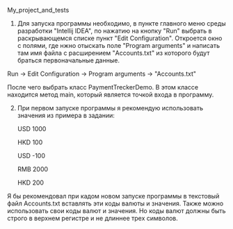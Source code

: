 My_project_and_tests

1. Для запуска программы необходимо, в пункте главного меню среды разработки "Intellij IDEA", по нажатию на кнопку "Run" выбрать в раскрывающемся списке пункт "Edit Configuration". Откроется окно с полями, где нжно отыскать поле "Program arguments" и написать там имя файла c расширением "Accounts.txt" из которого будут браться первоначальные данные.

Run -> Edit Configuration -> Program arguments -> "Accounts.txt"

После чего выбрать класс PaymentTreckerDemo. В этом классе находится метод main, который является точкой входа в программу.

2. При первом запуске программы я рекомендую использовать значения из примера в задании: 

	USD 1000

	HKD 100

	USD -100

	RMB 2000

	HKD 200

Я бы рекомендовал при кадом новом запуске программы в текстовый файл Accounts.txt вставлять эти коды валюты и значения.
Также можно использовать свои коды валют и значения. Но коды валют должны быть строго в верхнем регистре и не длиннее трех символов.
